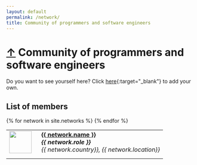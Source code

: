 ```yaml
---
layout: default
permalink: /network/
title: Community of programmers and software engineers
---
```


<h1>
	<a href="/">&uarr;</a>
	Community of programmers and software engineers
</h1>

Do you want to see yourself here? Click [here](https://github.com/BaseMax/NextCommunity){:target="\_blank"} to add your own.

<style type="text/css">
.accounts tr {
  float: left;
  width: 100%;
  list-style: none;
  margin-bottom: 10px;
}
.accounts tr img {
  float: left;
  margin-right: 10px;
}
.accounts tr div {
  float: left;
  font-size: 20px;
}
.accounts tr div * {
  font-size: initial;
}
.accounts h4, .accounts h5, .accounts h6 {
  padding: 0;
  margin: 0;
  background: transparent !important;
  border: 0px !important;
}
.accounts tr a.avatar:hover {
  background: transparent !important;
  border: 0px !important;
}
</style>

## List of members

<table class="accounts" width="100%" border="0">
  {% for network in site.networks %}
  <tr> 
    <td width="auto">
       <a href="{{ network.url | relative_url }}" class="avatar">
         <img src="https://github.com/{{ network.github }}.png?size=80" width="60">
       </a>
    </td>
    <td>
      <h4>
        <a href="{{ network.url | relative_url }}">
          {{ network.name }}
        </a>
      </h4>
      <h5>{{ network.role }}</h5>
      <h6>{{ network.country}}, {{ network.location}}</h6>
    </td>
  </tr>
  {% endfor %}
</table>

